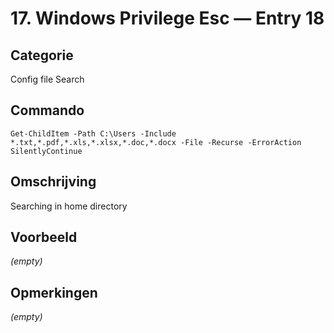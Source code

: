 # 17. Windows Privilege Esc — Entry 18

## Categorie

Config file Search

## Commando

```
Get-ChildItem -Path C:\Users -Include *.txt,*.pdf,*.xls,*.xlsx,*.doc,*.docx -File -Recurse -ErrorAction SilentlyContinue
```

## Omschrijving

Searching in home directory

## Voorbeeld

_(empty)_

## Opmerkingen

_(empty)_


